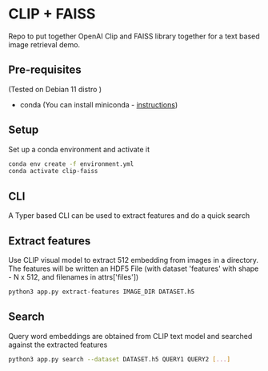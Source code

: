 # CLIP + FAISS

Repo to put together OpenAI Clip and FAISS library together for a text based
image retrieval demo.

## Pre-requisites

(Tested on Debian 11 distro )

- conda (You can install miniconda - [instructions](https://docs.conda.io/en/latest/miniconda.html))

## Setup

Set up a conda environment and activate it

```bash
conda env create -f environment.yml
conda activate clip-faiss
```

## CLI

A Typer based CLI can be used to extract features and do a quick search

## Extract features

Use CLIP visual model to extract 512 embedding from images in a directory.
The features will be written an HDF5 File (with dataset 'features' with shape - N x 512, and filenames in attrs['files'])

```bash
python3 app.py extract-features IMAGE_DIR DATASET.h5
```

## Search

Query word embeddings are obtained from CLIP text model and searched against
the extracted features

```bash
python3 app.py search --dataset DATASET.h5 QUERY1 QUERY2 [...]
```
